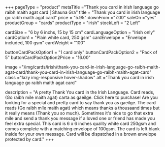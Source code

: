 +++
pageType = "product"
metaTitle ="Thank you card in irish language go raibh maith agat card | Shauna Gra"
title = "Thank you card in irish language go raibh maith agat card"
price = "5.95"
downFrom ="7.00"
saleOn ="yes"
productGroup = "cards"
productType = "irish"
stockLeft = "2 Left" 
 
cardSize = "6 by 6 inchs, 15 by 15 cm" 
cardLanguageOption = "Irish only" 
cardOption1 = "Plain white card, 250 gsm" 
cardEnvelope = "Envelope included, 100 gsm" 
cardWeight = "100" 
 
buttonCardPackOption1 = "1 card only"
buttonCardPackOption2 = "Pack of 5"
buttonCardPackOption2Price = "16.00" 
 
image ="/img/cards/irish/thank-you-card-in-irish-language-go-raibh-maith-agat-card/thank-you-card-in-irish-language-go-raibh-maith-agat-card"
class ="lazy img-responsive hover-shadow"
alt ="Thank you card in irish language go raibh maith agat card"
 
description = "A pretty Thank You card in the Irish Language. Card reads, (Go raibh mile maith agat) carta as gaeilge. Click here to purchase! Are you looking for a special and pretty card to say thank you as gaeilge. The card reads (Go raibh míle maith agat) which means thanks a thousaand times but it really means (Thank you so much). Sometimes it's nice to go that extra mile and send a thank you message if a loved one or friend has made you feel extra special. This card is 6 x 6 inches quality white card 250gsm and comes complete with a matching envelope of 100gsm. The card is left blank inside for your own message. Card will be dispatched in a brown envelope protected by card."
+++
